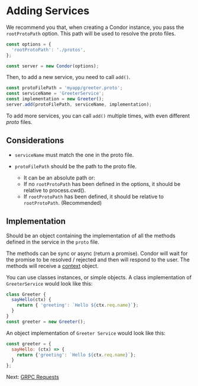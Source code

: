 # Adding Services

We recommend you that, when creating a Condor instance, you pass the `rootProtoPath` option. This path will be used to resolve the proto files.

```js
const options = {
  'rootProtoPath': './protos',
};

const server = new Condor(options);
```

Then, to add a new service, you need to call `add()`. 
  
  ```js
  const protoFilePath = 'myapp/greeter.proto';
  const serviceName = 'GreeterService';
  const implementation = new Greeter();
  server.add(protoFilePath, serviceName, implementation);
  ```

To add more services, you can call `add()` multiple times, with even different *proto* files.

## Considerations

- `serviceName` must match the one in the proto file.
- `protoFilePath` should be the path to the proto file.
 
  - It can be an absolute path or:
  - If no `rootProtoPath` has been defined in the options, it should be relative to process.cwd().
  - If `rootProtoPath` has been defined, it should be relative to `rootProtoPath`. (Recommended)

## Implementation

Should be an object containing the implementation of all the methods defined in the service in the `proto` file.

The methods can be sync or async (return a promise). Condor will wait for the promise to be resolved / rejected and then will respond to the user. The methods will receive a [context](context) object. 

You can use classes instances, or simple objects. A class implementation of `GreeterService` would look like this:

```js
class Greeter {
  sayHello(ctx) {
    return { 'greeting': `Hello ${ctx.req.name}`};
  }
}
const greeter = new Greeter();
```

An object implementation of `Greeter Service` would look like this:

```js
const greeter = {
  sayHello: (ctx) => {
    return {'greeting': `Hello ${ctx.req.name}`};
  }
};
```

Next: [GRPC Requests](grpc-requests)
